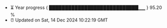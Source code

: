 - ⏳ Year progress { ████████████████████████████▁▁ } 95.20 %
- ⏰ Updated on Sat, 14 Dec 2024 10:22:19 GMT

